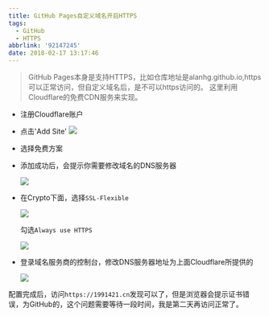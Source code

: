 ```yaml
---
title: GitHub Pages自定义域名开启HTTPS
tags:
  - GitHub
  - HTTPS
abbrlink: '92147245'
date: 2018-02-17 13:17:46
---
```

> GitHub Pages本身是支持HTTPS，比如仓库地址是alanhg.github.io,https可以正常访问，但自定义域名后，是不可以https访问的。
这里利用Cloudflare的免费CDN服务来实现。

+ 注册Cloudflare账户
+ 点击'Add Site'
    ![](http://or0g12e5e.bkt.clouddn.com/blog/2018-02-17-052245.png)
    
+ 选择免费方案
+ 添加成功后，会提示你需要修改域名的DNS服务器
  
  ![](http://or0g12e5e.bkt.clouddn.com/blog/2018-02-17-052831.png)

+ 在Crypto下面，选择`SSL-Flexible`

    ![](http://or0g12e5e.bkt.clouddn.com/blog/2018-02-17-053052.png)

    勾选`Always use HTTPS`

    ![](http://or0g12e5e.bkt.clouddn.com/blog/2018-02-17-053203.png)

+ 登录域名服务商的控制台，修改DNS服务器地址为上面Cloudflare所提供的

    ![](http://or0g12e5e.bkt.clouddn.com/blog/2018-02-17-053427.png)

配置完成后，访问`https://1991421.cn`发现可以了，但是浏览器会提示证书错误，为GitHub的，这个问题需要等待一段时间，我是第二天再访问正常了。